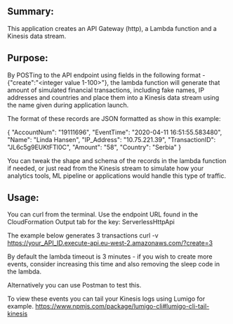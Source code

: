 ## Summary:
This application creates an API Gateway (http), a Lambda function and a Kinesis data stream.

## Purpose:
By POSTing to the API endpoint using fields in the following format -  {"create":"<integer value 1-100>"}, the lambda function will generate that amount of simulated financial transactions, including fake names, IP addresses and countries and place them into a Kinesis data stream using the name given during application launch.

The format of these records are JSON formatted as show in this example:

{
  "AccountNum": "19111696",
  "EventTime": "2020-04-11 16:51:55.583480",
  "Name": "Linda Hansen",
  "IP_Address": "10.75.221.39",
  "TransactionID": "JL6c5g9EUKtFTl0C",
  "Amount": "58",
  "Country": "Serbia"
}

You can tweak the shape and schema of the records in the lambda function if needed, or just read from the Kinesis stream to simulate how your analytics tools, ML pipeline or applications would handle this type of traffic.

## Usage:
You can curl from the terminal. Use the endpoint URL found in the CloudFormation Output tab for the key: ServerlessHttpApi

The example below generates 3 transactions
curl -v https://your_API_ID.execute-api.eu-west-2.amazonaws.com/?create=3

By default the lambda timeout is 3 minutes - if you wish to create more events, consider increasing this time and also removing the sleep code in the lambda.

Alternatively you can use Postman to test this.

To view these events you can tail your Kinesis logs using Lumigo for example.
https://www.npmjs.com/package/lumigo-cli#lumigo-cli-tail-kinesis
